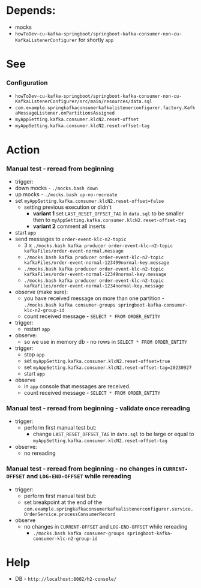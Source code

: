 # Depends:
- mocks
- `howToDev-cu-kafka-springboot/springboot-kafka-consumer-non-cu-KafkaListenerConfigurer` for shortly `app`

# See
### Configuration
- `howToDev-cu-kafka-springboot/springboot-kafka-consumer-non-cu-KafkaListenerConfigurer/src/main/resources/data.sql`
- `com.example.springkafkaconsumerkafkalistenerconfigurer.factory.KafkaMessageListener.onPartitionsAssigned`
- `myAppSetting.kafka.consumer.klcN2.reset-offset`
- `myAppSetting.kafka.consumer.klcN2.reset-offset-tag`

# Action

### Manual test - reread from beginning

- trigger:
 - down mocks - `./mocks.bash down`
 - up mocks - `./mocks.bash up-no-recreate`
 - set `myAppSetting.kafka.consumer.klcN2.reset-offset=false`
   - setting previous execution or didn't
     - <b>variant 1</b> set `LAST_RESET_OFFSET_TAG` in `data.sql` to be smaller then to `myAppSetting.kafka.consumer.klcN2.reset-offset-tag`
     - <b>variant 2</b> comment all inserts
 - start `app`
 - send messages to `order-event-klc-n2-topic`
   - 3 x `./mocks.bash kafka producer order-event-klc-n2-topic kafkaFiles/order-event-normal.message`
   - `./mocks.bash kafka producer order-event-klc-n2-topic kafkaFiles/order-event-normal-123499normal-key.message`
   - `./mocks.bash kafka producer order-event-klc-n2-topic kafkaFiles/order-event-normal-12349normal-key.message`
   - `./mocks.bash kafka producer order-event-klc-n2-topic kafkaFiles/order-event-normal-1234normal-key.message`
- observe (make sure):
  - you have received message on more than one partition - `./mocks.bash kafka consumer-groups springboot-kafka-consumer-klc-n2-group-id`
  - count received message - `SELECT * FROM ORDER_ENTITY`
- trigger:
  - restart `app`
- observe:
  - so we use in memory db - no rows in `SELECT * FROM ORDER_ENTITY`
- trigger:
  - stop `app`
  - set `myAppSetting.kafka.consumer.klcN2.reset-offset=true`
  - set `myAppSetting.kafka.consumer.klcN2.reset-offset-tag=20230927`
  - start `app`
- observe
  - in `app` console that messages are received.
  - count received message - `SELECT * FROM ORDER_ENTITY`

### Manual test - reread from beginning - validate once rereading
- trigger:
  - perform first manual test but: 
    - change `LAST_RESET_OFFSET_TAG` in `data.sql` to be large or equal to `myAppSetting.kafka.consumer.klcN2.reset-offset-tag`
- observe:
  - no rereading


### Manual test - reread from beginning - no changes in `CURRENT-OFFSET` and `LOG-END-OFFSET` while rereading
- trigger:
  - perform first manual test but:
   - set breakpoint at the end of the `com.example.springkafkaconsumerkafkalistenerconfigurer.service.OrderService.processConsumerRecord`
- observe
  - no changes in `CURRENT-OFFSET` and `LOG-END-OFFSET` while rereading
    - `./mocks.bash kafka consumer-groups springboot-kafka-consumer-klc-n2-group-id`


# Help
- DB - `http://localhost:8002/h2-console/`